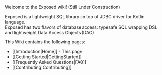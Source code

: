 Welcome to the Exposed wiki! (Still Under Construction)

Exposed is a lightweight SQL library on top of JDBC driver for Kotlin language.  
Exposed has two flavors of database access: typesafe SQL wrapping DSL and lightweight Data Access Objects (DAO)

This Wiki contains the following pages:

  * [[Introduction|Home]] - This page
  * [[Getting Started|GettingStarted]]
  * [[Frequently Asked Questions|FAQ]]
  * [[Contributing|Contributing]]

